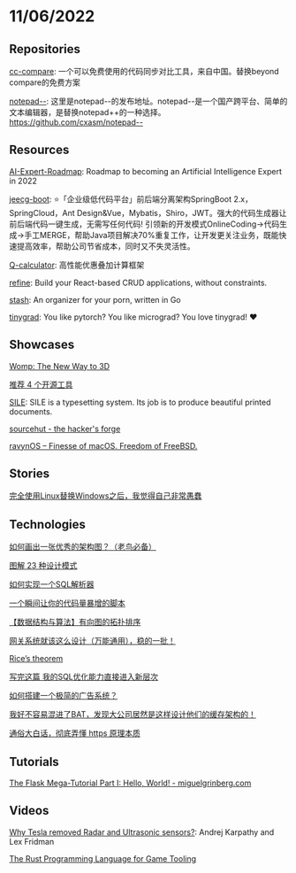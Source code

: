 # 11/06/2022

## Repositories
[cc-compare](https://gitee.com/cxasm/cc-compare): 一个可以免费使用的代码同步对比工具，来自中国。替换beyond compare的免费方案

[notepad--](https://gitee.com/cxasm/notepad--): 这里是notepad--的发布地址。notepad--是一个国产跨平台、简单的文本编辑器，是替换notepad++的一种选择。https://github.com/cxasm/notepad--

## Resources
[AI-Expert-Roadmap](https://github.com/AMAI-GmbH/AI-Expert-Roadmap): Roadmap to becoming an Artificial Intelligence Expert in 2022

[jeecg-boot](https://github.com/jeecgboot/jeecg-boot): ⭐️「企业级低代码平台」前后端分离架构SpringBoot 2.x，SpringCloud，Ant Design&Vue，Mybatis，Shiro，JWT。强大的代码生成器让前后端代码一键生成，无需写任何代码! 引领新的开发模式OnlineCoding->代码生成->手工MERGE，帮助Java项目解决70%重复工作，让开发更关注业务，既能快速提高效率，帮助公司节省成本，同时又不失灵活性。

[Q-calculator](https://github.com/CyrilFeng/Q-calculator): 高性能优惠叠加计算框架

[refine](https://github.com/refinedev/refine): Build your React-based CRUD applications, without constraints.

[stash](https://github.com/stashapp/stash): An organizer for your porn, written in Go

[tinygrad](https://github.com/geohot/tinygrad): You like pytorch? You like micrograd? You love tinygrad! ❤️

## Showcases
[Womp: The New Way to 3D](https://www.womp.com/)

[推荐 4 个开源工具](https://mp.weixin.qq.com/s/DrjUnAuDnadczWPQVpl-jQ)

[SILE](https://sile-typesetter.org/): SILE is a typesetting system. Its job is to produce beautiful printed documents.

[sourcehut - the hacker's forge](https://sourcehut.org/)

[ravynOS – Finesse of macOS. Freedom of FreeBSD.](https://ravynos.com/)

## Stories
[完全使用Linux替换Windows之后，我觉得自己非常愚蠢](https://juejin.cn/post/7160969521421877261)

## Technologies
[如何画出一张优秀的架构图？（老鸟必备）](https://mp.weixin.qq.com/s/0gghnrdaQgOgRmciSOraGw)

[图解 23 种设计模式](https://mp.weixin.qq.com/s/x9fNVZPea_rHSOT_jnS2BQ)

[如何实现一个SQL解析器](https://mp.weixin.qq.com/s?__biz=MzI4NjY4MTU5Nw==&mid=2247495102&idx=2&sn=50f53b90e52995ec22fbbd3c437295dc&scene=58&subscene=0)

[一个瞬间让你的代码量暴增的脚本](https://juejin.cn/post/7160649931928109092)

[【数据结构与算法】有向图的拓扑排序](https://juejin.cn/post/7161320938716430366)

[网关系统就该这么设计（万能通用），稳的一批！](https://mp.weixin.qq.com/s/vC1e-C9oWGlGFWTSSoD0xA)

[Rice’s theorem](https://tigyog.app/d/L-kx5ozDTpEU/r/rice-s-theorem)

[写完这篇 我的SQL优化能力直接进入新层次](https://juejin.cn/post/7161964571853815822)

[如何搭建一个极简的广告系统？](https://mp.weixin.qq.com/s/Ht_jmI1kYOxMhT84bVLUQw)

[我好不容易混进了BAT，发现大公司居然是这样设计他们的缓存架构的！](https://mp.weixin.qq.com/s/jHzblPTB-HT2OHL6wkJZ4Q)

[通俗大白话，彻底弄懂 https 原理本质](https://my.oschina.net/helloworldnet/blog/5587819)

## Tutorials
[The Flask Mega-Tutorial Part I: Hello, World! - miguelgrinberg.com](https://blog.miguelgrinberg.com/post/the-flask-mega-tutorial-part-i-hello-world)

## Videos
[Why Tesla removed Radar and Ultrasonic sensors?](https://www.youtube.com/watch?v=_W1JBAfV4Io): Andrej Karpathy and Lex Fridman

[The Rust Programming Language for Game Tooling](https://www.youtube.com/watch?v=GtRo-eF8-TE)
